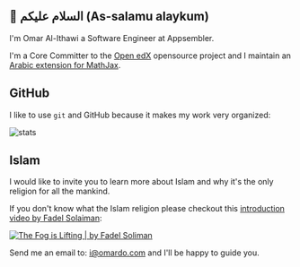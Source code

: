 ## :handshake: السلام عليكم (As-salamu alaykum)

I'm Omar Al-Ithawi a Software Engineer at Appsembler.

I'm a Core Committer to the [Open edX](http://open.edx.org/) opensource project and I maintain an [Arabic extension for MathJax](https://github.com/OmarIthawi/arabic-mathjax).

## GitHub

I like to use `git` and GitHub because it makes my work very organized:

![stats](https://github-readme-stats.vercel.app/api?username=omarithawi&theme=light&show_icons=true)

## Islam

I would like to invite you to learn more about Islam and why it's the only religion for all the mankind.

If you don't know what the Islam religion please checkout this [introduction video by Fadel Solaiman](https://www.youtube.com/watch?v=bdH16Hz1naI):

<a href="https://www.youtube.com/watch?v=bdH16Hz1naI"><img alt="The Fog is Lifting | by Fadel Soliman" title="The Fog is Lifting | by Fadel Soliman" src="https://i.ytimg.com/vi/bdH16Hz1naI/hqdefault.jpg" /></a>

Send me an email to: i@omardo.com and I'll be happy to guide you.
